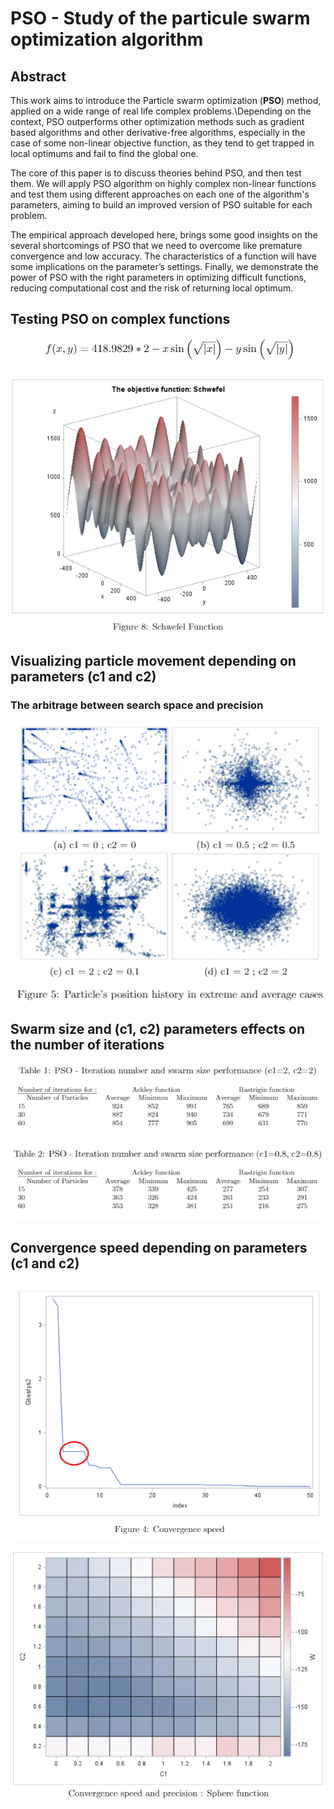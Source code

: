 # PSO - Study of the particule swarm optimization algorithm

## Abstract

This work aims to introduce the Particle swarm optimization (**PSO**) method, applied on a wide range of real life complex problems.\\Depending on the context, PSO outperforms other optimization methods such as gradient based algorithms and other derivative-free algorithms, especially in the case of some non-linear objective function, as they tend to get trapped in local optimums and fail to find the global one.

The core of this paper is to discuss theories behind PSO, and then test them. We will apply PSO algorithm on highly complex non-linear functions and test them using different approaches on each one of the algorithm's parameters, aiming to build an improved version of PSO suitable for each problem.

The empirical approach developed here, brings some good insights on the several shortcomings of PSO that we need to overcome like premature convergence and low accuracy. The characteristics of a function will have some implications on the parameter’s settings. Finally, we demonstrate the power of PSO with the right parameters in optimizing difficult functions, reducing computational cost and the risk of returning local optimum.

## Testing PSO on complex functions 
<p align="center">
  <img src="https://github.com/Mehdi2402/images/blob/main/pso_schwefel_function.PNG?raw=true" />
</p>
<p align="center">
  <img src="https://github.com/Mehdi2402/images/blob/main/pso_schwefel.PNG?raw=true" />
</p>

## Visualizing particle movement depending on parameters (c1 and c2)
### The arbitrage between search space and precision
<p align="center">
  <img src="https://github.com/Mehdi2402/images/blob/main/pso_viz_particules.PNG?raw=true" />
</p>

## Swarm size and (c1, c2) parameters effects on the number of iterations
<p align="center">
  <img src="https://github.com/Mehdi2402/images/blob/main/pso_swarmsize.png?raw=true" />
</p>

## Convergence speed depending on parameters (c1 and c2)
<p align="center">
  <img src="https://github.com/Mehdi2402/images/blob/main/pso_convergence_speed.PNG?raw=true" />
</p>

<p align="center">
  <img src="https://github.com/Mehdi2402/images/blob/main/pso_heatmap.png?raw=true" />
</p>


